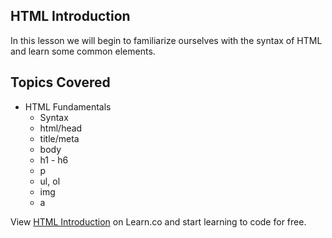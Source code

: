 ## HTML Introduction

In this lesson we will begin to familiarize ourselves with the syntax of HTML and learn some common elements.

## Topics Covered

- HTML Fundamentals
  - Syntax
  - html/head
  - title/meta
  - body
  - h1 - h6
  - p
  - ul, ol
  - img
  - a

<p data-visibility='hidden'>View <a href='https://learn.co/lessons/fe-html-intro' title='HTML Introduction'>HTML Introduction</a> on Learn.co and start learning to code for free.</p>
